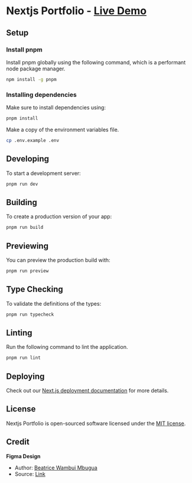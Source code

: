 # Nextjs Portfolio - [Live Demo](https://nextjs-portfolio-furqanramzan.vercel.app)

## Setup

### Install pnpm

Install pnpm globally using the following command, which is a performant node package manager.

```sh
npm install -g pnpm
```

### Installing dependencies

Make sure to install dependencies using:

```sh
pnpm install
```

Make a copy of the environment variables file.

```bash
cp .env.example .env
```

## Developing

To start a development server:

```bash
pnpm run dev
```

## Building

To create a production version of your app:

```bash
pnpm run build
```

## Previewing

You can preview the production build with:

```sh
pnpm run preview
```

## Type Checking

To validate the definitions of the types:

```bash
pnpm run typecheck
```

## Linting

Run the following command to lint the application.

```bash
pnpm run lint
```

## Deploying

Check out our [Next.js deployment documentation](https://nextjs.org/docs/deployment) for more details.

## License

Nextjs Portfolio is open-sourced software licensed under the [MIT license](https://opensource.org/licenses/MIT).

## Credit

**Figma Design**

- Author: [Beatrice Wambui Mbugua](https://www.figma.com/@beatricewambui)
- Source: [Link](https://www.figma.com/community/file/1264680769254941322/Portfolio-Design)
